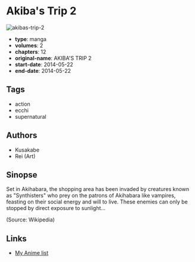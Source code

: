 # Akiba's Trip 2

![akibas-trip-2](https://cdn.myanimelist.net/images/manga/2/164786.jpg)

-   **type**: manga
-   **volumes**: 2
-   **chapters**: 12
-   **original-name**: AKIBA'S TRIP 2
-   **start-date**: 2014-05-22
-   **end-date**: 2014-05-22

## Tags

-   action
-   ecchi
-   supernatural

## Authors

-   Kusakabe
-   Rei (Art)

## Sinopse

Set in Akihabara, the shopping area has been invaded by creatures known as "Synthisters" who prey on the patrons of Akihabara like vampires, feasting on their social energy and will to live. These enemies can only be stopped by direct exposure to sunlight...

(Source: Wikipedia)

## Links

-   [My Anime list](https://myanimelist.net/manga/73621/Akibas_Trip_2)
